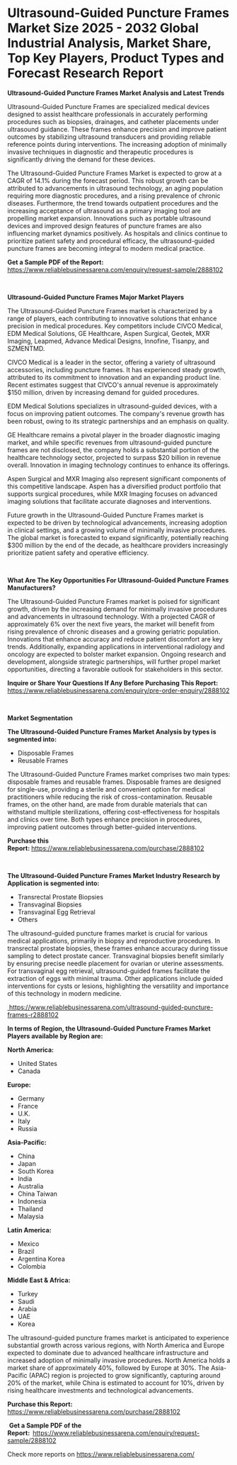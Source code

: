 <p><h1>Ultrasound-Guided Puncture Frames Market Size 2025 - 2032 Global Industrial Analysis, Market Share, Top Key Players, Product Types and Forecast Research Report</h1></p><p><strong>Ultrasound-Guided Puncture Frames Market Analysis and Latest Trends</strong></p>
<p><p>Ultrasound-Guided Puncture Frames are specialized medical devices designed to assist healthcare professionals in accurately performing procedures such as biopsies, drainages, and catheter placements under ultrasound guidance. These frames enhance precision and improve patient outcomes by stabilizing ultrasound transducers and providing reliable reference points during interventions. The increasing adoption of minimally invasive techniques in diagnostic and therapeutic procedures is significantly driving the demand for these devices.</p><p>The Ultrasound-Guided Puncture Frames Market is expected to grow at a CAGR of 14.1% during the forecast period. This robust growth can be attributed to advancements in ultrasound technology, an aging population requiring more diagnostic procedures, and a rising prevalence of chronic diseases. Furthermore, the trend towards outpatient procedures and the increasing acceptance of ultrasound as a primary imaging tool are propelling market expansion. Innovations such as portable ultrasound devices and improved design features of puncture frames are also influencing market dynamics positively. As hospitals and clinics continue to prioritize patient safety and procedural efficacy, the ultrasound-guided puncture frames are becoming integral to modern medical practice.</p></p>
<p><strong>Get a Sample PDF of the Report:&nbsp;</strong> <a href="https://www.reliablebusinessarena.com/enquiry/request-sample/2888102?utm_campaign=3042&utm_medium=2&utm_source=Github&utm_content=ia&utm_term=14032025&utm_id=ultrasound-guided-puncture-frames">https://www.reliablebusinessarena.com/enquiry/request-sample/2888102</a></p>
<p>&nbsp;</p>
<p><strong>Ultrasound-Guided Puncture Frames Major Market Players</strong></p>
<p><p>The Ultrasound-Guided Puncture Frames market is characterized by a range of players, each contributing to innovative solutions that enhance precision in medical procedures. Key competitors include CIVCO Medical, EDM Medical Solutions, GE Healthcare, Aspen Surgical, Geotek, MXR Imaging, Leapmed, Advance Medical Designs, Innofine, Tisanpy, and SZMENTMD.</p><p>CIVCO Medical is a leader in the sector, offering a variety of ultrasound accessories, including puncture frames. It has experienced steady growth, attributed to its commitment to innovation and an expanding product line. Recent estimates suggest that CIVCO's annual revenue is approximately $150 million, driven by increasing demand for guided procedures.</p><p>EDM Medical Solutions specializes in ultrasound-guided devices, with a focus on improving patient outcomes. The company's revenue growth has been robust, owing to its strategic partnerships and an emphasis on quality.</p><p>GE Healthcare remains a pivotal player in the broader diagnostic imaging market, and while specific revenues from ultrasound-guided puncture frames are not disclosed, the company holds a substantial portion of the healthcare technology sector, projected to surpass $20 billion in revenue overall. Innovation in imaging technology continues to enhance its offerings.</p><p>Aspen Surgical and MXR Imaging also represent significant components of this competitive landscape. Aspen has a diversified product portfolio that supports surgical procedures, while MXR Imaging focuses on advanced imaging solutions that facilitate accurate diagnoses and interventions.</p><p>Future growth in the Ultrasound-Guided Puncture Frames market is expected to be driven by technological advancements, increasing adoption in clinical settings, and a growing volume of minimally invasive procedures. The global market is forecasted to expand significantly, potentially reaching $300 million by the end of the decade, as healthcare providers increasingly prioritize patient safety and operative efficiency.</p></p>
<p>&nbsp;</p>
<p><strong>What Are The Key Opportunities For Ultrasound-Guided Puncture Frames Manufacturers?</strong></p>
<p><p>The Ultrasound-Guided Puncture Frames market is poised for significant growth, driven by the increasing demand for minimally invasive procedures and advancements in ultrasound technology. With a projected CAGR of approximately 6% over the next five years, the market will benefit from rising prevalence of chronic diseases and a growing geriatric population. Innovations that enhance accuracy and reduce patient discomfort are key trends. Additionally, expanding applications in interventional radiology and oncology are expected to bolster market expansion. Ongoing research and development, alongside strategic partnerships, will further propel market opportunities, directing a favorable outlook for stakeholders in this sector.</p></p>
<p><strong>Inquire or Share Your Questions If Any Before Purchasing This Report:</strong> <a href="https://www.reliablebusinessarena.com/enquiry/pre-order-enquiry/2888102?utm_campaign=3042&utm_medium=2&utm_source=Github&utm_content=ia&utm_term=14032025&utm_id=ultrasound-guided-puncture-frames">https://www.reliablebusinessarena.com/enquiry/pre-order-enquiry/2888102</a></p>
<p>&nbsp;</p>
<p><strong>Market Segmentation</strong></p>
<p><strong>The Ultrasound-Guided Puncture Frames Market Analysis by types is segmented into:</strong></p>
<p><ul><li>Disposable Frames</li><li>Reusable Frames</li></ul></p>
<p><p>The Ultrasound-Guided Puncture Frames market comprises two main types: disposable frames and reusable frames. Disposable frames are designed for single-use, providing a sterile and convenient option for medical practitioners while reducing the risk of cross-contamination. Reusable frames, on the other hand, are made from durable materials that can withstand multiple sterilizations, offering cost-effectiveness for hospitals and clinics over time. Both types enhance precision in procedures, improving patient outcomes through better-guided interventions.</p></p>
<p><strong>Purchase this Report:&nbsp;</strong><a href="https://www.reliablebusinessarena.com/purchase/2888102?utm_campaign=3042&utm_medium=2&utm_source=Github&utm_content=ia&utm_term=14032025&utm_id=ultrasound-guided-puncture-frames">https://www.reliablebusinessarena.com/purchase/2888102</a></p>
<p>&nbsp;</p>
<p><strong>The Ultrasound-Guided Puncture Frames Market Industry Research by Application is segmented into:</strong></p>
<p><ul><li>Transrectal Prostate Biopsies</li><li>Transvaginal Biopsies</li><li>Transvaginal Egg Retrieval</li><li>Others</li></ul></p>
<p><p>The ultrasound-guided puncture frames market is crucial for various medical applications, primarily in biopsy and reproductive procedures. In transrectal prostate biopsies, these frames enhance accuracy during tissue sampling to detect prostate cancer. Transvaginal biopsies benefit similarly by ensuring precise needle placement for ovarian or uterine assessments. For transvaginal egg retrieval, ultrasound-guided frames facilitate the extraction of eggs with minimal trauma. Other applications include guided interventions for cysts or lesions, highlighting the versatility and importance of this technology in modern medicine.</p></p>
<p><a href="https://www.reliablebusinessarena.com/ultrasound-guided-puncture-frames-r2888102?utm_campaign=3042&utm_medium=2&utm_source=Github&utm_content=ia&utm_term=14032025&utm_id=ultrasound-guided-puncture-frames">&nbsp;https://www.reliablebusinessarena.com/ultrasound-guided-puncture-frames-r2888102</a></p>
<p><strong>In terms of Region, the Ultrasound-Guided Puncture Frames Market Players available by Region are:</strong></p>
<p>
    <p> <strong> North America: </strong>
        <ul>
            <li>United States</li>
            <li>Canada</li>
        </ul>
        </p> 
    <p> <strong> Europe: </strong>
        <ul>
            <li>Germany</li>
            <li>France</li>
            <li>U.K.</li>
            <li>Italy</li>
            <li>Russia</li>
        </ul>
        </p> 
    <p> <strong> Asia-Pacific: </strong>
        <ul>
            <li>China</li>
            <li>Japan</li>
            <li>South Korea</li>
            <li>India</li>
            <li>Australia</li>
            <li>China Taiwan</li>
            <li>Indonesia</li>
            <li>Thailand</li>
            <li>Malaysia</li>
        </ul>
        </p> 
    <p> <strong> Latin America: </strong>
        <ul>
            <li>Mexico</li>
            <li>Brazil</li>
            <li>Argentina Korea</li>
            <li>Colombia</li>
        </ul>
        </p> 
    <p> <strong> Middle East & Africa: </strong>
        <ul>
            <li>Turkey</li>
            <li>Saudi</li>
            <li>Arabia</li>
            <li>UAE</li>
            <li>Korea</li>
        </ul>
    </p>
    </p>
<p><p>The ultrasound-guided puncture frames market is anticipated to experience substantial growth across various regions, with North America and Europe expected to dominate due to advanced healthcare infrastructure and increased adoption of minimally invasive procedures. North America holds a market share of approximately 40%, followed by Europe at 30%. The Asia-Pacific (APAC) region is projected to grow significantly, capturing around 20% of the market, while China is estimated to account for 10%, driven by rising healthcare investments and technological advancements.</p></p>
<p><strong>Purchase this Report: </strong><a href="https://www.reliablebusinessarena.com/purchase/2888102?utm_campaign=3042&utm_medium=2&utm_source=Github&utm_content=ia&utm_term=14032025&utm_id=ultrasound-guided-puncture-frames">https://www.reliablebusinessarena.com/purchase/2888102</a></p>
<p>&nbsp;<strong>Get a Sample PDF of the Report:&nbsp;&nbsp;</strong><a href="https://www.reliablebusinessarena.com/enquiry/request-sample/2888102?utm_campaign=3042&utm_medium=2&utm_source=Github&utm_content=ia&utm_term=14032025&utm_id=ultrasound-guided-puncture-frames">https://www.reliablebusinessarena.com/enquiry/request-sample/2888102</a></p>
<p><strong></strong></p>
<p>Check more reports on <a href="https://www.reliablebusinessarena.com/?utm_campaign=3042&utm_medium=2&utm_source=Github&utm_content=ia&utm_term=14032025&utm_id=ultrasound-guided-puncture-frames">https://www.reliablebusinessarena.com/</a></p>